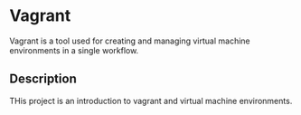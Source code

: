 # Vagrant

Vagrant is a tool used for creating and managing virtual machine environments in a single workflow.

## Description
THis project is an introduction to vagrant and virtual machine environments.
